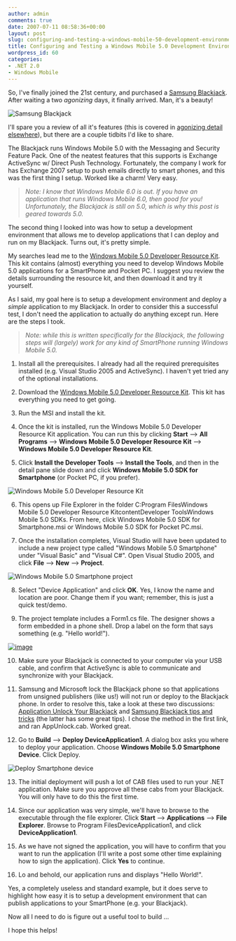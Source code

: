 ```yaml
---
author: admin
comments: true
date: 2007-07-11 08:58:36+00:00
layout: post
slug: configuring-and-testing-a-windows-mobile-50-development-environment
title: Configuring and Testing a Windows Mobile 5.0 Development Environment
wordpress_id: 60
categories:
- .NET 2.0
- Windows Mobile
---
```


So, I've finally joined the 21st century, and purchased a [Samsung Blackjack](http://www.samsungblackjack.com/). After waiting a two _agonizing_ days, it finally arrived. Man, it's a beauty!




![Samsung Blackjack](http://images.wadewegner.com/wordpress/content/binary/WindowsLiveWriter/WindowsMobile5.0Development_11CC7/samsungblackjack_1.gif)




I'll spare you a review of all it's features (this is covered in [agonizing detail elsewhere](http://www.google.com/search?hl=en&rls=com.microsoft%3Aen-us%3AIE-SearchBox&rlz=1I7GGIG&q=samsung+blackjack+reviews)), but there are a couple tidbits I'd like to share.




The Blackjack runs Windows Mobile 5.0 with the Messaging and Security Feature Pack. One of the neatest features that this supports is Exchange ActiveSync w/ Direct Push Technology. Fortunately, the company I work for has Exchange 2007 setup to push emails directly to smart phones, and this was the first thing I setup. Worked like a charm! Very easy.




> 

> 
> _Note: I know that Windows Mobile 6.0 is out. If you have an application that runs Windows Mobile 6.0, then good for you! Unfortunately, the Blackjack is still on 5.0, which is why this post is geared towards 5.0._




The second thing I looked into was how to setup a development environment that allows me to develop applications that I can deploy and run on my Blackjack. Turns out, it's pretty simple.




My searches lead me to the [Windows Mobile 5.0 Developer Resource Kit](http://www.microsoft.com/downloads/details.aspx?FamilyID=3baa5b7d-04c1-4ec2-83dc-61b21ec5fe57&DisplayLang=en). This kit contains (almost) everything you need to develop Windows Mobile 5.0 applications for a SmartPhone and Pocket PC. I suggest you review the details surrounding the resource kit, and then download it and try it yourself.




As I said, my goal here is to setup a development environment and deploy a _simple_ application to my Blackjack. In order to consider this a successful test, I don't need the application to actually do anything except run. Here are the steps I took.




> 

> 
> _Note: while this is written specifically for the Blackjack, the following steps will (largely) work for any kind of SmartPhone running Windows Mobile 5.0._






  1. Install all the prerequisites. I already had all the required prerequisites installed (e.g. Visual Studio 2005 and ActiveSync). I haven't yet tried any of the optional installations.

  2. Download the [Windows Mobile 5.0 Developer Resource Kit](http://www.microsoft.com/downloads/details.aspx?FamilyID=3baa5b7d-04c1-4ec2-83dc-61b21ec5fe57&DisplayLang=en). This kit has everything you need to get going.

  3. Run the MSI and install the kit.

  4. Once the kit is installed, run the Windows Mobile 5.0 Developer Resource Kit application. You can run this by clicking **Start** --> **All Programs** --> **Windows Mobile 5.0 Developer Resource Kit** --> **Windows Mobile 5.0 Developer Resource Kit**.

  5. Click **Install the Developer Tools** --> **Install the Tools**, and then in the detail pane slide down and click **Windows Mobile 5.0 SDK for Smartphone** (or Pocket PC, if you prefer).  
  
![Windows Mobile 5.0 Developer Resource Kit](http://images.wadewegner.com/wordpress/content/binary/WindowsLiveWriter/WindowsMobile5.0Development_11CC7/image_3.png)  


  6. This opens up File Explorer in the folder C:Program FilesWindows Mobile 5.0 Developer Resource KitcontentDeveloper ToolsWindows Mobile 5.0 SDKs. From here, click Windows Mobile 5.0 SDK for Smartphone.msi or Windows Mobile 5.0 SDK for Pocket PC.msi.

  7. Once the installation completes, Visual Studio will have been updated to include a new project type called "Windows Mobile 5.0 Smartphone" under "Visual Basic" and "Visual C#". Open Visual Studio 2005, and click **File** --> **New** --> **Project**.  
  
![Windows Mobile 5.0 Smartphone project](http://images.wadewegner.com/wordpress/content/binary/WindowsLiveWriter/WindowsMobile5.0Development_11CC7/image_4.png)  


  8. Select "Device Application" and click **OK**. Yes, I know the name and location are poor. Change them if you want; remember, this is just a quick test/demo.

  9. The project template includes a Form1.cs file. The designer shows a form embedded in a phone shell. Drop a label on the form that says something (e.g. "Hello world!").  
  
[![image](http://images.wadewegner.com/wordpress/content/binary/WindowsLiveWriter/WindowsMobile5.0Development_11CC7/image_thumb_3.png)](http://images.wadewegner.com/wordpress/content/binary/WindowsLiveWriter/WindowsMobile5.0Development_11CC7/image_5.png)   


  10. Make sure your Blackjack is connected to your computer via your USB cable, and confirm that ActiveSync is able to communicate and synchronize with your Blackjack.

  11. Samsung and Microsoft lock the Blackjack phone so that applications from unsigned publishers (like us!) will not run or deploy to the Blackjack phone. In order to resolve this, take a look at these two discussions: [Application Unlock Your Blackjack](http://blackjacksmartzone.spreebb.com/index.php?showtopic=13) and [Samsung Blackjack tips and tricks](http://blogs.vertigosoftware.com/jatwood/archive/2007/01/12/Samsung_Blackjack_tips_and_tricks.aspx) (the latter has some great tips). I chose the method in the first link, and ran AppUnlock.cab. Worked great.

  12. Go to **Build** --> **Deploy DeviceApplication1**. A dialog box asks you where to deploy your application. Choose **Windows Mobile 5.0 Smartphone Device**. Click Deploy.  
  
![Deploy Smartphone device](http://images.wadewegner.com/wordpress/content/binary/WindowsLiveWriter/WindowsMobile5.0Development_11CC7/image_8.png)   


  13. The initial deployment will push a lot of CAB files used to run your .NET application. Make sure you approve all these cabs from your Blackjack. You will only have to do this the first time.

  14. Since our application was very simple, we'll have to browse to the executable through the file explorer. Click **Start** --> **Applications** --> **File Explorer**. Browse to Program FilesDeviceApplication1, and click **DeviceApplication1**.

  15. As we have not signed the application, you will have to confirm that you want to run the application (I'll write a post some other time explaining how to sign the application). Click **Yes** to continue.

  16. Lo and behold, our application runs and displays "Hello World!".



Yes, a completely useless and standard example, but it does serve to highlight how easy it is to setup a development environment that can publish applications to your SmartPhone (e.g. your Blackjack).




Now all I need to do is figure out a useful tool to build ...




I hope this helps!
